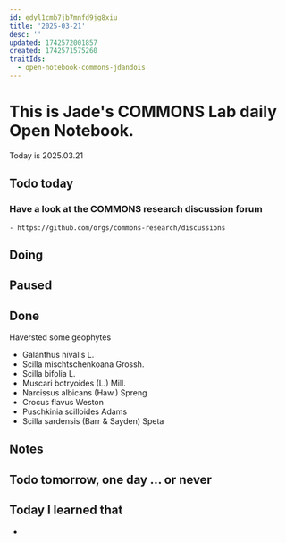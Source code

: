 ```yaml
---
id: edyl1cmb7jb7mnfd9jg8xiu
title: '2025-03-21'
desc: ''
updated: 1742572001857
created: 1742571575260
traitIds:
  - open-notebook-commons-jdandois
---
```


# This is Jade's COMMONS Lab daily Open Notebook.

Today is 2025.03.21

## Todo today

### Have a look at the COMMONS research discussion forum
    - https://github.com/orgs/commons-research/discussions


###
###

## Doing

## Paused

## Done
Haversted some geophytes 
* Galanthus nivalis L. 
* Scilla mischtschenkoana Grossh. 
* Scilla bifolia L. 
* Muscari botryoides (L.) Mill. 
* Narcissus albicans (Haw.) Spreng 
* Crocus flavus Weston 
* Puschkinia scilloides Adams 
* Scilla sardensis (Barr & Sayden) Speta 

## Notes

## Todo tomorrow, one day ... or never 

## Today I learned that

- 